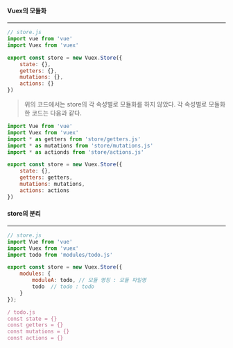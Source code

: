 #### Vuex의 모듈화

------

```javascript
// store.js
import vue from 'vue'
import Vuex from 'vuex'

export const store = new Vuex.Store({
    state: {},
    getters: {},
    mutations: {},
    actions: {}
})
```

> 위의 코드에서는 store의 각 속성별로 모듈화를 하지 않았다. 각 속성별로 모듈화한 코드는 다음과 같다.

```javascript
import Vue from 'vue'
import Vuex from 'vuex'
import * as getters from 'store/getters.js'
import * as mutations from 'store/mutations.js'
import * as actionds from 'store/actions.js'

export const store = new Vuex.Store({
    state: {},
    getters: getters,
    mutations: mutations,
    actions: actions
})
```





#### store의 분리

------

```javascript
// store.js
import Vue from 'vue'
import Vuex from 'vuex'
import todo from 'modules/todo.js'

export const store = new Vuex.Store({
    modules: {
        moduleA: todo, // 모듈 명칭 : 모듈 파일명
        todo  // todo : todo
    }
});

/ todo.js
const state = {}
const getters = {}
const mutations = {}
const actions = {}
```

